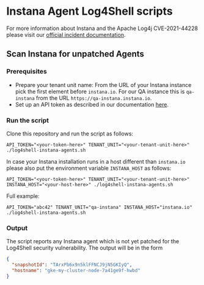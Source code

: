 # Instana Agent Log4Shell scripts

For more information about Instana and the Apache Log4j CVE-2021-44228 please visit our [official incident documentation](https://status.instana.io/incidents/4zgcd2gzf4jw).

## Scan Instana for unpatched Agents

### Prerequisites

* Prepare your tenant unit name: From the URL of your Instana instance pick the first element before `instana.io`. For our QA instance this is `qa-instana` from the URL `https://qa-instana.instana.io`.
* Set up an API token as described in our documentation [here](https://www.instana.com/docs/api/web).

### Run the script

Clone this repository and run the script as follows:

```shell
API_TOKEN="<your-token-here>" TENANT_UNIT="<your-tenant-unit-here>" ./log4shell-instana-agents.sh
```

In case your Instana installation runs in a host different than `instana.io` please also put the environment variable `INSTANA_HOST` as follows:

```shell
API_TOKEN="<your-token-here>" TENANT_UNIT="<your-tenant-unit-here>" INSTANA_HOST="<your-host-here>" ./log4shell-instana-agents.sh
```

Full example:

```shell
API_TOKEN="abc42" TENANT_UNIT="qa-instana" INSTANA_HOST="instana.io" ./log4shell-instana-agents.sh
```

### Output

The script reports any Instana agent which is not yet patched for the Log4Shell security vulnerability. The output will be in the form

```json
{
  "snapshotId": "TArxPb6x9n5klFFNCJ9jN5GKIyQ",
  "hostname": "gke-my-cluster-node-7a41ge9f-hwbd"
}
```
